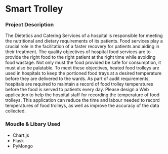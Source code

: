 # Smart Trolley

### Project Description
The Dietetics and Catering Services of a hospital is responsible for meeting the nutritional and 
dietary requirements of its patients. Food services play a crucial role in the facilitation of a 
faster recovery for patients and aiding in their treatment. The quality objectives of hospital food 
services are to provide the right food to the right patient at the right time while avoiding food 
wastage. Not only must the food provided be safe for consumption, it must also be palatable. 
To meet these objectives, heated food trolleys are used in hospitals to keep the portioned food 
trays at a desired temperature before they are delivered to the wards. As part of audit 
requirements, hospitals are required to maintain a record of food trolley temperatures before 
the food is served to patients every day.
Please design a Web application to help the hospital staff for recording the temperature of food 
trolleys. This application can reduce the time and labour needed to record temperatures of food 
trolleys, as well as improve the accuracy of the data collected.

### Moudle & Libary Used
* Chart.js
* Flask
* PyMongo
